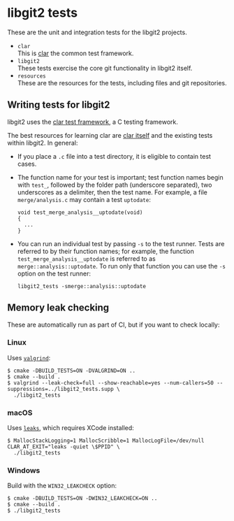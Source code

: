 # libgit2 tests

These are the unit and integration tests for the libgit2 projects.

* `clar`  
  This is [clar](https://github.com/clar-test/clar) the common test framework.
* `libgit2`  
  These tests exercise the core git functionality in libgit2 itself.
* `resources`  
  These are the resources for the tests, including files and git
  repositories.

## Writing tests for libgit2

libgit2 uses the [clar test framework](http://github.com/clar-test/clar), a
C testing framework.

The best resources for learning clar are [clar itself](https://github.com/clar-test/clar)
and the existing tests within libgit2.  In general:

* If you place a `.c` file into a test directory, it is eligible to contain
test cases.
* The function name for your test is important; test function names begin
  with `test_`, followed by the folder path (underscore separated), two
  underscores as a delimiter, then the test name.  For example, a file
  `merge/analysis.c` may contain a test `uptodate`:

  ```
  void test_merge_analysis__uptodate(void)
  {
    ...
  }
  ```

* You can run an individual test by passing `-s` to the test runner.  Tests
  are referred to by their function names; for example, the function
  `test_merge_analysis__uptodate` is referred to as `merge::analysis::uptodate`.
  To run only that function you can use the `-s` option on the test runner:

  ```
  libgit2_tests -smerge::analysis::uptodate
  ```

## Memory leak checking

These are automatically run as part of CI, but if you want to check locally:

### Linux

Uses [`valgrind`](http://www.valgrind.org/):

```console
$ cmake -DBUILD_TESTS=ON -DVALGRIND=ON ..
$ cmake --build .
$ valgrind --leak-check=full --show-reachable=yes --num-callers=50 --suppressions=../libgit2_tests.supp \
  ./libgit2_tests
```

### macOS

Uses [`leaks`](https://developer.apple.com/library/archive/documentation/Performance/Conceptual/ManagingMemory/Articles/FindingLeaks.html), which requires XCode installed:

```console
$ MallocStackLogging=1 MallocScribble=1 MallocLogFile=/dev/null CLAR_AT_EXIT="leaks -quiet \$PPID" \
  ./libgit2_tests
```

### Windows

Build with the `WIN32_LEAKCHECK` option:

```console
$ cmake -DBUILD_TESTS=ON -DWIN32_LEAKCHECK=ON ..
$ cmake --build .
$ ./libgit2_tests
```
